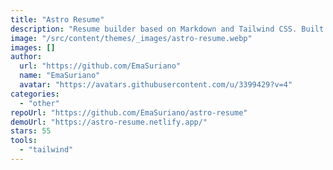 ```yaml
---
title: "Astro Resume"
description: "Resume builder based on Markdown and Tailwind CSS. Built with Astro, and inspired by Standard Resume."
image: "/src/content/themes/_images/astro-resume.webp"
images: []
author:
  url: "https://github.com/EmaSuriano"
  name: "EmaSuriano"
  avatar: "https://avatars.githubusercontent.com/u/3399429?v=4"
categories:
  - "other"
repoUrl: "https://github.com/EmaSuriano/astro-resume"
demoUrl: "https://astro-resume.netlify.app/"
stars: 55
tools:
  - "tailwind"
---
```

